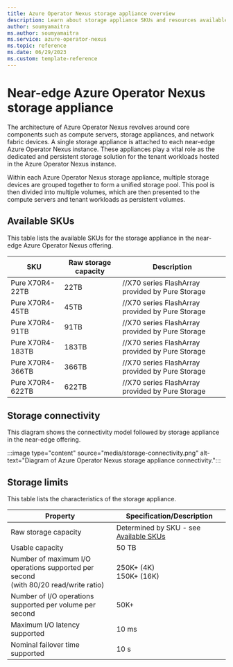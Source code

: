 ```yaml
---
title: Azure Operator Nexus storage appliance overview
description: Learn about storage appliance SKUs and resources available in near-edge Azure Operator Nexus instances.
author: soumyamaitra
ms.author: soumyamaitra
ms.service: azure-operator-nexus
ms.topic: reference
ms.date: 06/29/2023
ms.custom: template-reference
---
```


# Near-edge Azure Operator Nexus storage appliance

The architecture of Azure Operator Nexus revolves around core components such as compute servers, storage appliances, and network fabric devices. A single storage appliance is attached to each near-edge Azure Operator Nexus instance. These appliances play a vital role as the dedicated and persistent storage solution for the tenant workloads hosted in the Azure Operator Nexus instance.

Within each Azure Operator Nexus storage appliance, multiple storage devices are grouped together to form a unified storage pool. This pool is then divided into multiple volumes, which are then presented to the compute servers and tenant workloads as persistent volumes.

## Available SKUs

This table lists the available SKUs for the storage appliance in the near-edge Azure Operator Nexus offering.

| SKU                     | Raw storage capacity | Description                            |
| ----------------------- | -------------------- | -------------------------------------- |
| Pure X70R4-22TB           | 22TB | //X70 series FlashArray provided by Pure Storage  |
| Pure X70R4-45TB           | 45TB | //X70 series FlashArray provided by Pure Storage |
| Pure X70R4-91TB           | 91TB | //X70 series FlashArray provided by Pure Storage |
| Pure X70R4-183TB          | 183TB | //X70 series FlashArray provided by Pure Storage |
| Pure X70R4-366TB          | 366TB | //X70 series FlashArray provided by Pure Storage |
| Pure X70R4-622TB          | 622TB | //X70 series FlashArray provided by Pure Storage |

## Storage connectivity

This diagram shows the connectivity model followed by storage appliance in the near-edge offering.

:::image type="content" source="media/storage-connectivity.png" alt-text="Diagram of Azure Operator Nexus storage appliance connectivity.":::

## Storage limits

This table lists the characteristics of the storage appliance.

| Property                               | Specification/Description |
| -------------------------------------- | -------------------------|
| Raw storage capacity                   | Determined by SKU - see [Available SKUs](#available-skus) |
| Usable capacity | 50 TB |
| Number of maximum I/O operations supported per second <br>(with 80/20 read/write ratio) | 250K+ (4K) <br>150K+ (16K) |
| Number of I/O operations supported per volume per second | 50K+ |
| Maximum I/O latency  supported | 10 ms |
| Nominal failover time supported | 10 s |
